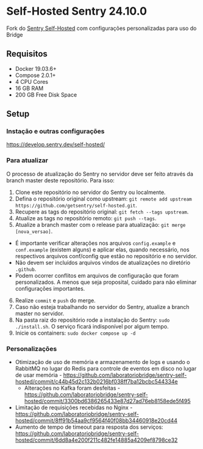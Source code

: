 # Self-Hosted Sentry 24.10.0

Fork do [Sentry Self-Hosted](https://github.com/getsentry/self-hosted/) com configurações personalizadas para uso do Bridge

## Requisitos

- Docker 19.03.6+
- Compose 2.0.1+
- 4 CPU Cores
- 16 GB RAM
- 200 GB Free Disk Space

## Setup

### Instação e outras configurações

https://develop.sentry.dev/self-hosted/

### Para atualizar

O processo de atualização do Sentry no servidor deve ser feito através da branch master deste repositório. Para isso:

1. Clone este repositório no servidor do Sentry ou localmente.
2. Defina o repositório original como upstream: `git remote add upstream https://github.com/getsentry/self-hosted.git`.
3. Recupere as tags do repositório original: `git fetch --tags upstream`.
4. Atualize as tags no repositório remoto: `git push --tags`.
5. Atualize a branch master com o release para atualização: `git merge [nova_versao]`.

- É importante verificar alterações nos arquivos `config.example` e `conf.example` (existem alguns) e aplicar elas, quando necessário, nos respectivos arquivos conf/config que estão no repositório e no servidor.
- Não devem ser incluídos arquivos vindos de atualizações no diretório `.github`.
- Podem ocorrer conflitos em arquivos de configuração que foram personalizados. A menos que seja proposital, cuidado para não eliminar configurações importantes.

6. Realize `commit` e `push` do merge.
7. Caso não esteja trabalhando no servidor do Sentry, atualize a branch master no servidor.
8. Na pasta raiz do repositório rode a instalação do Sentry: `sudo ./install.sh`. O serviço ficará indisponível por algum tempo.
9. Inicie os containers: `sudo docker compose up -d`

### Personalizações

- Otimização de uso de memória e armazenamento de logs e usando o RabbitMQ no lugar do Redis para controle de eventos em disco no lugar de usar memória - https://github.com/laboratoriobridge/sentry-self-hosted/commit/c44b45d2c132b0216bf038ff7ba12bcbc544334e
  - Alterações no Kafka foram desfeitas - https://github.com/laboratoriobridge/sentry-self-hosted/commit/3300bd6386265433e87d27ad76eb8158ede5f495
- Limitação de requisições recebidas no Nginx - https://github.com/laboratoriobridge/sentry-self-hosted/commit/8ff91b54aa9cf9564f40f08bb34460918e20cd44
- Aumento de tempo de timeout para resposta dos serviços: https://github.com/laboratoriobridge/sentry-self-hosted/commit/6dd8a4e200f211c482fe14885a4209ef8798ce32
